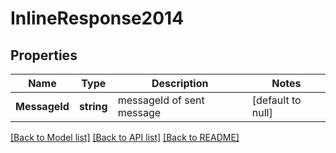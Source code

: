 # InlineResponse2014

## Properties
Name | Type | Description | Notes
------------ | ------------- | ------------- | -------------
**MessageId** | **string** | messageId of sent message | [default to null]

[[Back to Model list]](../README.md#documentation-for-models) [[Back to API list]](../README.md#documentation-for-api-endpoints) [[Back to README]](../README.md)


